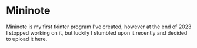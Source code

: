 # Mininote
Mininote is my first tkinter program I've created, however at the end of 2023 I stopped working on it, but luckily I stumbled upon it recently and decided to upload it here.
